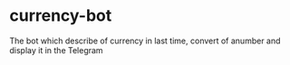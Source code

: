 # currency-bot
The bot which describe of currency in last time, convert of anumber and display it in the Telegram
